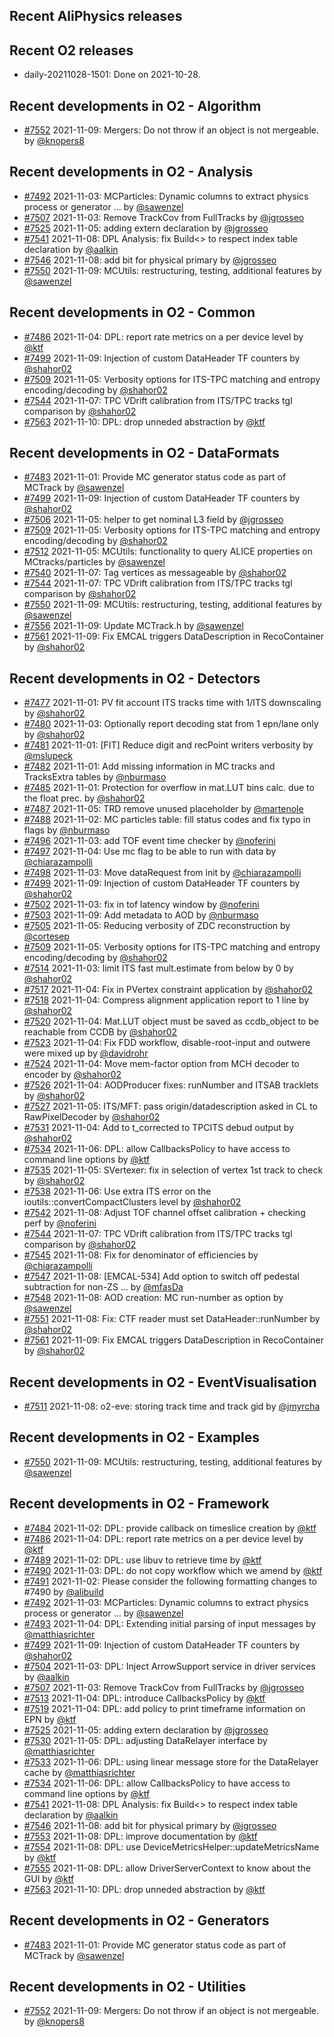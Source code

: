 ## Recent AliPhysics releases
## Recent O2 releases
- daily-20211028-1501: Done on 2021-10-28.
## Recent developments in O2 - Algorithm
- [\#7552](https://github.com/AliceO2Group/AliceO2/pull/7552) 2021-11-09: Mergers: Do not throw if an object is not mergeable. by [@knopers8](https://github.com/knopers8)
## Recent developments in O2 - Analysis
- [\#7492](https://github.com/AliceO2Group/AliceO2/pull/7492) 2021-11-03: MCParticles: Dynamic columns to extract physics process or generator … by [@sawenzel](https://github.com/sawenzel)
- [\#7507](https://github.com/AliceO2Group/AliceO2/pull/7507) 2021-11-03: Remove TrackCov from FullTracks by [@jgrosseo](https://github.com/jgrosseo)
- [\#7525](https://github.com/AliceO2Group/AliceO2/pull/7525) 2021-11-05: adding extern declaration by [@jgrosseo](https://github.com/jgrosseo)
- [\#7541](https://github.com/AliceO2Group/AliceO2/pull/7541) 2021-11-08: DPL Analysis: fix Build<> to respect index table declaration by [@aalkin](https://github.com/aalkin)
- [\#7546](https://github.com/AliceO2Group/AliceO2/pull/7546) 2021-11-08: add bit for physical primary by [@jgrosseo](https://github.com/jgrosseo)
- [\#7550](https://github.com/AliceO2Group/AliceO2/pull/7550) 2021-11-09: MCUtils: restructuring, testing, additional features by [@sawenzel](https://github.com/sawenzel)
## Recent developments in O2 - Common
- [\#7486](https://github.com/AliceO2Group/AliceO2/pull/7486) 2021-11-04: DPL: report rate metrics on a per device level by [@ktf](https://github.com/ktf)
- [\#7499](https://github.com/AliceO2Group/AliceO2/pull/7499) 2021-11-09: Injection of custom DataHeader TF counters  by [@shahor02](https://github.com/shahor02)
- [\#7509](https://github.com/AliceO2Group/AliceO2/pull/7509) 2021-11-05: Verbosity options for ITS-TPC matching and entropy encoding/decoding by [@shahor02](https://github.com/shahor02)
- [\#7544](https://github.com/AliceO2Group/AliceO2/pull/7544) 2021-11-07: TPC VDrift calibration from ITS/TPC tracks tgl comparison by [@shahor02](https://github.com/shahor02)
- [\#7563](https://github.com/AliceO2Group/AliceO2/pull/7563) 2021-11-10: DPL: drop unneded abstraction by [@ktf](https://github.com/ktf)
## Recent developments in O2 - DataFormats
- [\#7483](https://github.com/AliceO2Group/AliceO2/pull/7483) 2021-11-01: Provide MC generator status code as part of MCTrack by [@sawenzel](https://github.com/sawenzel)
- [\#7499](https://github.com/AliceO2Group/AliceO2/pull/7499) 2021-11-09: Injection of custom DataHeader TF counters  by [@shahor02](https://github.com/shahor02)
- [\#7506](https://github.com/AliceO2Group/AliceO2/pull/7506) 2021-11-05: helper to get nominal L3 field by [@jgrosseo](https://github.com/jgrosseo)
- [\#7509](https://github.com/AliceO2Group/AliceO2/pull/7509) 2021-11-05: Verbosity options for ITS-TPC matching and entropy encoding/decoding by [@shahor02](https://github.com/shahor02)
- [\#7512](https://github.com/AliceO2Group/AliceO2/pull/7512) 2021-11-05: MCUtils: functionality to query ALICE properties on MCtracks/particles by [@sawenzel](https://github.com/sawenzel)
- [\#7540](https://github.com/AliceO2Group/AliceO2/pull/7540) 2021-11-07: Tag vertices as messageable by [@shahor02](https://github.com/shahor02)
- [\#7544](https://github.com/AliceO2Group/AliceO2/pull/7544) 2021-11-07: TPC VDrift calibration from ITS/TPC tracks tgl comparison by [@shahor02](https://github.com/shahor02)
- [\#7550](https://github.com/AliceO2Group/AliceO2/pull/7550) 2021-11-09: MCUtils: restructuring, testing, additional features by [@sawenzel](https://github.com/sawenzel)
- [\#7556](https://github.com/AliceO2Group/AliceO2/pull/7556) 2021-11-09: Update MCTrack.h by [@sawenzel](https://github.com/sawenzel)
- [\#7561](https://github.com/AliceO2Group/AliceO2/pull/7561) 2021-11-09: Fix EMCAL triggers DataDescription in RecoContainer by [@shahor02](https://github.com/shahor02)
## Recent developments in O2 - Detectors
- [\#7477](https://github.com/AliceO2Group/AliceO2/pull/7477) 2021-11-01: PV fit account ITS tracks time with 1/ITS downscaling by [@shahor02](https://github.com/shahor02)
- [\#7480](https://github.com/AliceO2Group/AliceO2/pull/7480) 2021-11-03: Optionally report decoding stat from 1 epn/lane only by [@shahor02](https://github.com/shahor02)
- [\#7481](https://github.com/AliceO2Group/AliceO2/pull/7481) 2021-11-01: [FIT] Reduce digit and recPoint writers verbosity by [@mslupeck](https://github.com/mslupeck)
- [\#7482](https://github.com/AliceO2Group/AliceO2/pull/7482) 2021-11-01: Add missing information in MC tracks and TracksExtra tables by [@nburmaso](https://github.com/nburmaso)
- [\#7485](https://github.com/AliceO2Group/AliceO2/pull/7485) 2021-11-01: Protection for overflow in mat.LUT bins calc. due to the float prec. by [@shahor02](https://github.com/shahor02)
- [\#7487](https://github.com/AliceO2Group/AliceO2/pull/7487) 2021-11-05: TRD remove unused placeholder by [@martenole](https://github.com/martenole)
- [\#7488](https://github.com/AliceO2Group/AliceO2/pull/7488) 2021-11-02: MC particles table: fill status codes and fix typo in flags by [@nburmaso](https://github.com/nburmaso)
- [\#7496](https://github.com/AliceO2Group/AliceO2/pull/7496) 2021-11-03: add TOF event time checker by [@noferini](https://github.com/noferini)
- [\#7497](https://github.com/AliceO2Group/AliceO2/pull/7497) 2021-11-04: Use mc flag to be able to run with data by [@chiarazampolli](https://github.com/chiarazampolli)
- [\#7498](https://github.com/AliceO2Group/AliceO2/pull/7498) 2021-11-03: Move dataRequest from init by [@chiarazampolli](https://github.com/chiarazampolli)
- [\#7499](https://github.com/AliceO2Group/AliceO2/pull/7499) 2021-11-09: Injection of custom DataHeader TF counters  by [@shahor02](https://github.com/shahor02)
- [\#7502](https://github.com/AliceO2Group/AliceO2/pull/7502) 2021-11-03: fix in tof latency window by [@noferini](https://github.com/noferini)
- [\#7503](https://github.com/AliceO2Group/AliceO2/pull/7503) 2021-11-09: Add metadata to AOD by [@nburmaso](https://github.com/nburmaso)
- [\#7505](https://github.com/AliceO2Group/AliceO2/pull/7505) 2021-11-05: Reducing verbosity of ZDC reconstruction by [@cortesep](https://github.com/cortesep)
- [\#7509](https://github.com/AliceO2Group/AliceO2/pull/7509) 2021-11-05: Verbosity options for ITS-TPC matching and entropy encoding/decoding by [@shahor02](https://github.com/shahor02)
- [\#7514](https://github.com/AliceO2Group/AliceO2/pull/7514) 2021-11-03: limit ITS fast mult.estimate from below by 0 by [@shahor02](https://github.com/shahor02)
- [\#7517](https://github.com/AliceO2Group/AliceO2/pull/7517) 2021-11-04: Fix in PVertex constraint application by [@shahor02](https://github.com/shahor02)
- [\#7518](https://github.com/AliceO2Group/AliceO2/pull/7518) 2021-11-04: Compress alignment application report to 1 line by [@shahor02](https://github.com/shahor02)
- [\#7520](https://github.com/AliceO2Group/AliceO2/pull/7520) 2021-11-04: Mat.LUT object must be saved as ccdb_object to be reachable from CCDB by [@shahor02](https://github.com/shahor02)
- [\#7523](https://github.com/AliceO2Group/AliceO2/pull/7523) 2021-11-04: Fix FDD workflow, disable-root-input and outwere were mixed up by [@davidrohr](https://github.com/davidrohr)
- [\#7524](https://github.com/AliceO2Group/AliceO2/pull/7524) 2021-11-04: Move mem-factor option from MCH decoder to encoder by [@shahor02](https://github.com/shahor02)
- [\#7526](https://github.com/AliceO2Group/AliceO2/pull/7526) 2021-11-04: AODProducer fixes: runNumber and ITSAB tracklets by [@shahor02](https://github.com/shahor02)
- [\#7527](https://github.com/AliceO2Group/AliceO2/pull/7527) 2021-11-05: ITS/MFT: pass origin/datadescription asked in CL to RawPixelDecoder by [@shahor02](https://github.com/shahor02)
- [\#7531](https://github.com/AliceO2Group/AliceO2/pull/7531) 2021-11-04: Add to t_corrected to TPCITS debud output by [@shahor02](https://github.com/shahor02)
- [\#7534](https://github.com/AliceO2Group/AliceO2/pull/7534) 2021-11-06: DPL: allow CallbacksPolicy to have access to command line options by [@ktf](https://github.com/ktf)
- [\#7535](https://github.com/AliceO2Group/AliceO2/pull/7535) 2021-11-05: SVertexer: fix in selection of vertex 1st track to check by [@shahor02](https://github.com/shahor02)
- [\#7538](https://github.com/AliceO2Group/AliceO2/pull/7538) 2021-11-06: Use extra ITS error on the ioutils::convertCompactClusters level by [@shahor02](https://github.com/shahor02)
- [\#7542](https://github.com/AliceO2Group/AliceO2/pull/7542) 2021-11-08: Adjust TOF channel offset calibration + checking perf by [@noferini](https://github.com/noferini)
- [\#7544](https://github.com/AliceO2Group/AliceO2/pull/7544) 2021-11-07: TPC VDrift calibration from ITS/TPC tracks tgl comparison by [@shahor02](https://github.com/shahor02)
- [\#7545](https://github.com/AliceO2Group/AliceO2/pull/7545) 2021-11-08: Fix for denominator of efficiencies by [@chiarazampolli](https://github.com/chiarazampolli)
- [\#7547](https://github.com/AliceO2Group/AliceO2/pull/7547) 2021-11-08: [EMCAL-534] Add option to switch off pedestal subtraction for non-ZS … by [@mfasDa](https://github.com/mfasDa)
- [\#7548](https://github.com/AliceO2Group/AliceO2/pull/7548) 2021-11-08: AOD creation: MC run-number as option by [@sawenzel](https://github.com/sawenzel)
- [\#7551](https://github.com/AliceO2Group/AliceO2/pull/7551) 2021-11-08: Fix: CTF reader must set DataHeader::runNumber by [@shahor02](https://github.com/shahor02)
- [\#7561](https://github.com/AliceO2Group/AliceO2/pull/7561) 2021-11-09: Fix EMCAL triggers DataDescription in RecoContainer by [@shahor02](https://github.com/shahor02)
## Recent developments in O2 - EventVisualisation
- [\#7511](https://github.com/AliceO2Group/AliceO2/pull/7511) 2021-11-08: o2-eve: storing track time and track gid by [@jmyrcha](https://github.com/jmyrcha)
## Recent developments in O2 - Examples
- [\#7550](https://github.com/AliceO2Group/AliceO2/pull/7550) 2021-11-09: MCUtils: restructuring, testing, additional features by [@sawenzel](https://github.com/sawenzel)
## Recent developments in O2 - Framework
- [\#7484](https://github.com/AliceO2Group/AliceO2/pull/7484) 2021-11-02: DPL: provide callback on timeslice creation by [@ktf](https://github.com/ktf)
- [\#7486](https://github.com/AliceO2Group/AliceO2/pull/7486) 2021-11-04: DPL: report rate metrics on a per device level by [@ktf](https://github.com/ktf)
- [\#7489](https://github.com/AliceO2Group/AliceO2/pull/7489) 2021-11-02: DPL: use libuv to retrieve time by [@ktf](https://github.com/ktf)
- [\#7490](https://github.com/AliceO2Group/AliceO2/pull/7490) 2021-11-03: DPL: do not copy workflow which we amend by [@ktf](https://github.com/ktf)
- [\#7491](https://github.com/AliceO2Group/AliceO2/pull/7491) 2021-11-02: Please consider the following formatting changes to #7490 by [@alibuild](https://github.com/alibuild)
- [\#7492](https://github.com/AliceO2Group/AliceO2/pull/7492) 2021-11-03: MCParticles: Dynamic columns to extract physics process or generator … by [@sawenzel](https://github.com/sawenzel)
- [\#7493](https://github.com/AliceO2Group/AliceO2/pull/7493) 2021-11-04: DPL: Extending initial parsing of input messages by [@matthiasrichter](https://github.com/matthiasrichter)
- [\#7499](https://github.com/AliceO2Group/AliceO2/pull/7499) 2021-11-09: Injection of custom DataHeader TF counters  by [@shahor02](https://github.com/shahor02)
- [\#7504](https://github.com/AliceO2Group/AliceO2/pull/7504) 2021-11-03: DPL: Inject ArrowSupport service in driver services by [@aalkin](https://github.com/aalkin)
- [\#7507](https://github.com/AliceO2Group/AliceO2/pull/7507) 2021-11-03: Remove TrackCov from FullTracks by [@jgrosseo](https://github.com/jgrosseo)
- [\#7513](https://github.com/AliceO2Group/AliceO2/pull/7513) 2021-11-04: DPL: introduce CallbacksPolicy by [@ktf](https://github.com/ktf)
- [\#7519](https://github.com/AliceO2Group/AliceO2/pull/7519) 2021-11-04: DPL: add policy to print timeframe information on EPN by [@ktf](https://github.com/ktf)
- [\#7525](https://github.com/AliceO2Group/AliceO2/pull/7525) 2021-11-05: adding extern declaration by [@jgrosseo](https://github.com/jgrosseo)
- [\#7530](https://github.com/AliceO2Group/AliceO2/pull/7530) 2021-11-05: DPL: adjusting DataRelayer interface by [@matthiasrichter](https://github.com/matthiasrichter)
- [\#7533](https://github.com/AliceO2Group/AliceO2/pull/7533) 2021-11-06: DPL: using linear message store for the DataRelayer cache by [@matthiasrichter](https://github.com/matthiasrichter)
- [\#7534](https://github.com/AliceO2Group/AliceO2/pull/7534) 2021-11-06: DPL: allow CallbacksPolicy to have access to command line options by [@ktf](https://github.com/ktf)
- [\#7541](https://github.com/AliceO2Group/AliceO2/pull/7541) 2021-11-08: DPL Analysis: fix Build<> to respect index table declaration by [@aalkin](https://github.com/aalkin)
- [\#7546](https://github.com/AliceO2Group/AliceO2/pull/7546) 2021-11-08: add bit for physical primary by [@jgrosseo](https://github.com/jgrosseo)
- [\#7553](https://github.com/AliceO2Group/AliceO2/pull/7553) 2021-11-08: DPL: improve documentation by [@ktf](https://github.com/ktf)
- [\#7554](https://github.com/AliceO2Group/AliceO2/pull/7554) 2021-11-08: DPL: use DeviceMetricsHelper::updateMetricsName by [@ktf](https://github.com/ktf)
- [\#7555](https://github.com/AliceO2Group/AliceO2/pull/7555) 2021-11-08: DPL: allow DriverServerContext to know about the GUI by [@ktf](https://github.com/ktf)
- [\#7563](https://github.com/AliceO2Group/AliceO2/pull/7563) 2021-11-10: DPL: drop unneded abstraction by [@ktf](https://github.com/ktf)
## Recent developments in O2 - Generators
- [\#7483](https://github.com/AliceO2Group/AliceO2/pull/7483) 2021-11-01: Provide MC generator status code as part of MCTrack by [@sawenzel](https://github.com/sawenzel)
## Recent developments in O2 - Utilities
- [\#7552](https://github.com/AliceO2Group/AliceO2/pull/7552) 2021-11-09: Mergers: Do not throw if an object is not mergeable. by [@knopers8](https://github.com/knopers8)
